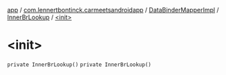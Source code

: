 [app](../../../index.md) / [com.lennertbontinck.carmeetsandroidapp](../../index.md) / [DataBinderMapperImpl](../index.md) / [InnerBrLookup](index.md) / [&lt;init&gt;](./-init-.md)

# &lt;init&gt;

`private InnerBrLookup()`
`private InnerBrLookup()`